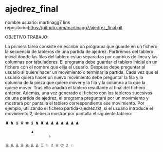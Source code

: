 # ajedrez_final
nombre usuario: martinagg7
link repositorio:https://github.com/martinagg7/ajedrez_final.git


OBJETIVO TRABAJO:



La primera tarea consiste en escribir un programa que guarde en un fichero la secuencia de tableros de una partida de ajedrez. Partiremos del tablero inicial donde las filas del tablero están separadas por cambios de línea y las columnas por tabuladores.
El programa debe guardar el tablero inicial en un fichero con el nombre que elija el usuario. Después debe preguntar al usuario si quiere hacer un movimiento o terminar la partida. Cada vez que el usuario quiera hacer un nuevo movimiento debe preguntar la fila y la columna de la pieza que quiere mover y la fila y la columna a la que la quiere mover. Tras ello añadirá el tablero resultante al final del fichero anterior.
Además, una vez generado el fichero con los tableros sucesivos de una partida de ajedrez, el programa preguntará por un movimiento y mostrará por pantalla el tablero correspondiente ese movimiento. Por ejemplo, utilizando el fichero partida-ajedrez.txt, si el usuario introduce el movimiento 2, debería mostrar por pantalla el siguiente tablero:


♜	♞	♝	♛	♚	♝	♞	♜
♟	♟	♟		♟	♟	♟	♟
							
		        ♟				
						♙	
							
♙	♙	♙	♙	♙	♙		♙
♖	♘	♗	♕	♔	♗	♘

